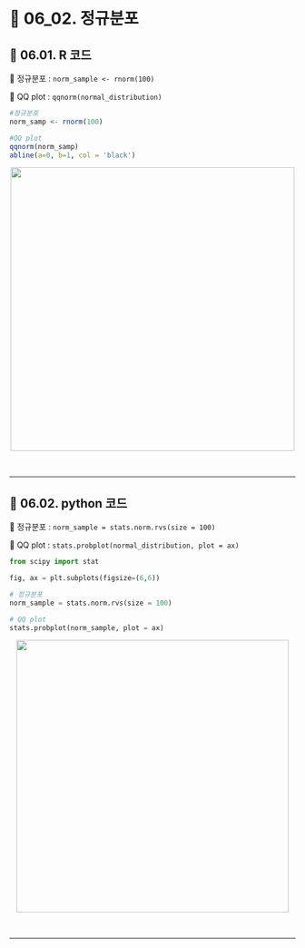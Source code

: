 # 🎰 06_02. 정규분포  

## 🎰 06.01. R 코드  

🎲 정규분포 : `norm_sample <- rnorm(100)`  


🎲 QQ plot : `qqnorm(normal_distribution)`  


```r  
#정규분포
norm_samp <- rnorm(100)

#QQ plot
qqnorm(norm_samp)
abline(a=0, b=1, col = 'black')
```  

<p align="center"><img src="https://user-images.githubusercontent.com/65170165/211842414-97a421f2-e250-47ae-b2a9-8c7d1ec1d6cc.png" width="500" /></p><br>  

***  

## 🎰 06.02. python 코드  

🎲 정규분포 : `norm_sample = stats.norm.rvs(size = 100)`  


🎲 QQ plot : `stats.probplot(normal_distribution, plot = ax)`  


```py
from scipy import stat

fig, ax = plt.subplots(figsize=(6,6))

# 정규분포
norm_sample = stats.norm.rvs(size = 100)

# QQ plot
stats.probplot(norm_sample, plot = ax)
```  

<p align="center"><img src="https://user-images.githubusercontent.com/65170165/211843897-bdedcb98-fd0e-4ebe-81aa-50c626907abb.png" width="480" /></p><br>  


***  




